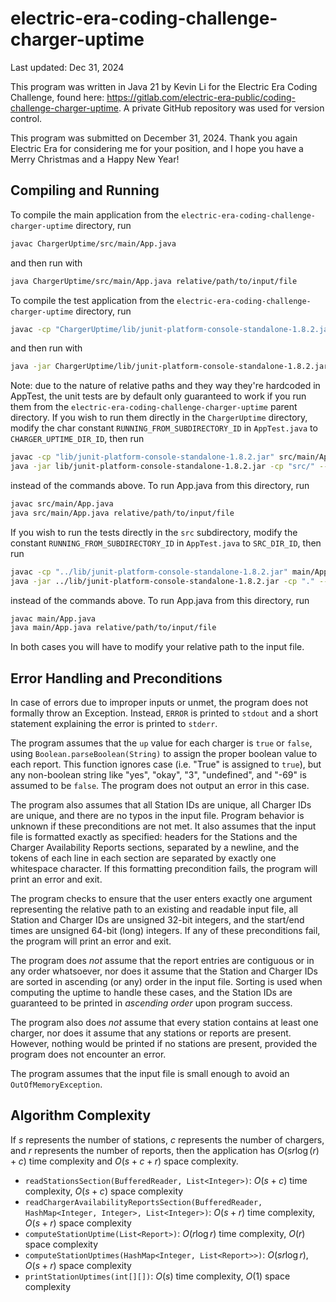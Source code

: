 # electric-era-coding-challenge-charger-uptime

Last updated: Dec 31, 2024

This program was written in Java 21 by Kevin Li for the Electric Era Coding Challenge, found here:
https://gitlab.com/electric-era-public/coding-challenge-charger-uptime. A private GitHub repository was used for version control.

This program was submitted on December 31, 2024. Thank you again Electric Era for considering me for your position, and I hope you have a Merry Christmas and a Happy New Year!

## Compiling and Running

To compile the main application from the `electric-era-coding-challenge-charger-uptime` directory, run

```bash
javac ChargerUptime/src/main/App.java
```

and then run with

```bash
java ChargerUptime/src/main/App.java relative/path/to/input/file
```

To compile the test application from the `electric-era-coding-challenge-charger-uptime` directory, run

```bash
javac -cp "ChargerUptime/lib/junit-platform-console-standalone-1.8.2.jar" ChargerUptime/src/main/App.java ChargerUptime/src/test/AppTest.java
```

and then run with

```bash
java -jar ChargerUptime/lib/junit-platform-console-standalone-1.8.2.jar -cp "ChargerUptime/src/" --select-class test.AppTest
```

Note: due to the nature of relative paths and they way they're hardcoded in AppTest, the unit tests are by default only guaranteed to work if you run them from the `electric-era-coding-challenge-charger-uptime` parent directory. If you wish to run them directly in the `ChargerUptime` directory, modify the char constant `RUNNING_FROM_SUBDIRECTORY_ID` in `AppTest.java` to `CHARGER_UPTIME_DIR_ID`, then run
```bash
javac -cp "lib/junit-platform-console-standalone-1.8.2.jar" src/main/App.java src/test/AppTest.java
java -jar lib/junit-platform-console-standalone-1.8.2.jar -cp "src/" --select-class test.AppTest
```
instead of the commands above. To run App.java from this directory, run
```bash
javac src/main/App.java
java src/main/App.java relative/path/to/input/file
```

If you wish to run the tests directly in the `src` subdirectory, modify the constant `RUNNING_FROM_SUBDIRECTORY_ID` in `AppTest.java` to `SRC_DIR_ID`, then run
```bash
javac -cp "../lib/junit-platform-console-standalone-1.8.2.jar" main/App.java test/AppTest.java
java -jar ../lib/junit-platform-console-standalone-1.8.2.jar -cp "." --select-class test.AppTest
```
instead of the commands above. To run App.java from this directory, run
```bash
javac main/App.java
java main/App.java relative/path/to/input/file
```

In both cases you will have to modify your relative path to the input file.

## Error Handling and Preconditions

In case of errors due to improper inputs or unmet, the program does not formally throw an Exception. Instead, `ERROR` is printed to `stdout` and a short statement explaining the error is printed to `stderr`.

The program assumes that the `up` value for each charger is `true` or `false`, using `Boolean.parseBoolean(String)` to assign the proper boolean value to each report. This function ignores case (i.e. "True" is assigned to `true`), but any non-boolean string like "yes", "okay", "3", "undefined", and "-69" is assumed to be `false`. The program does not output an error in this case.

The program also assumes that all Station IDs are unique, all Charger IDs are unique, and there are no typos in the input file. Program behavior is unknown if these preconditions are not met. It also assumes that the input file is formatted exactly as specified: headers for the Stations and the Charger Availability Reports sections, separated by a newline, and the tokens of each line in each section are separated by exactly one whitespace character. If this formatting precondition fails, the program will print an error and exit.

The program checks to ensure that the user enters exactly one argument representing the relative path to an existing and readable input file, all Station and Charger IDs are unsigned 32-bit integers, and the start/end times are unsigned 64-bit (long) integers. If any of these preconditions fail, the program will print an error and exit.

The program does *not* assume that the report entries are contiguous or in any order whatsoever, nor does it assume that the Station and Charger IDs are sorted in ascending (or any) order in the input file. Sorting is used when computing the uptime to handle these cases, and the Station IDs are guaranteed to be printed in *ascending order* upon program success.

The program also does *not* assume that every station contains at least one charger, nor does it assume that any stations or reports are present. However, nothing would be printed if no stations are present, provided the program does not encounter an error.

The program assumes that the input file is small enough to avoid an `OutOfMemoryException`.

## Algorithm Complexity

If $s$ represents the number of stations, $c$ represents the number of chargers, and $r$ represents the number of reports, then the application has $O(sr\log{(r)}+c)$ time complexity and $O(s+c+r)$ space complexity.

* `readStationsSection(BufferedReader, List<Integer>)`: $O(s+c)$ time complexity, $O(s+c)$ space complexity
* `readChargerAvailabilityReportsSection(BufferedReader, HashMap<Integer, Integer>, List<Integer>)`: $O(s+r)$ time complexity, $O(s+r)$ space complexity
* `computeStationUptime(List<Report>)`: $O(r\log{r})$ time complexity, $O(r)$ space complexity
* `computeStationUptimes(HashMap<Integer, List<Report>>)`: $O(sr\log{r})$, $O(s+r)$ space complexity
* `printStationUptimes(int[][])`: $O(s)$ time complexity, $O(1)$ space complexity